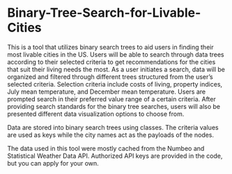 # Binary-Tree-Search-for-Livable-Cities

This is a tool that utilizes binary search trees to aid users in finding their most livable cities in the US.
Users will be able to search through data trees according to their selected criteria to get recommendations for the cities that suit their living needs the most. 
As a user initiates a search, data will be organized and filtered through different trees structured from the user’s selected criteria.
Selection criteria include costs of living, property indices, July mean temperature, and December mean temperature. Users are prompted search in their preferred value range of a certain criteria.
After providing search standards for the binary tree searches, users will also be presented different data visualization options to choose from.

Data are stored into binary search trees using classes. The criteria values are used as keys while the city names act as the payloads of the nodes. 

The data used in this tool were mostly cached from the Numbeo and Statistical Weather Data API. Authorized API keys are provided in the code, but you can apply for your own.
